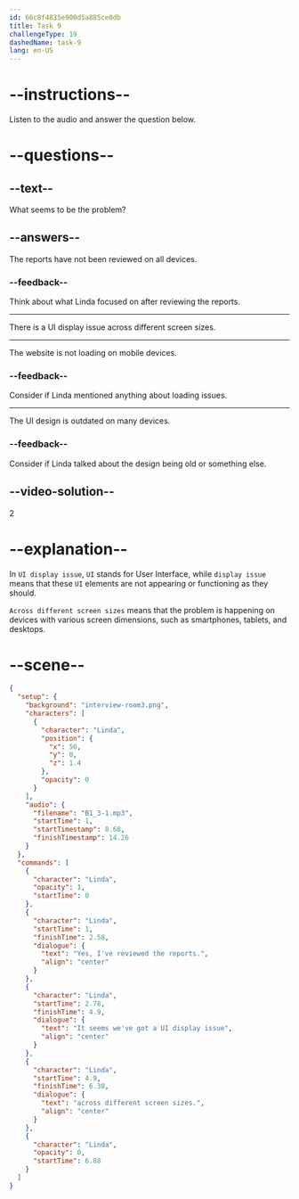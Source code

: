 ```yaml
---
id: 66c8f4835e900d5a885ce0db
title: Task 9
challengeType: 19
dashedName: task-9
lang: en-US
---
```

<!-- (Audio) Linda: Yes, I've reviewed the report. It seems we've got a UI display issue across different screen sizes. -->

# --instructions--

Listen to the audio and answer the question below.

# --questions--

## --text--

What seems to be the problem?

## --answers--

The reports have not been reviewed on all devices.

### --feedback--

Think about what Linda focused on after reviewing the reports.

---

There is a UI display issue across different screen sizes.

---

The website is not loading on mobile devices.

### --feedback--

Consider if Linda mentioned anything about loading issues.

---

The UI design is outdated on many devices.

### --feedback--

Consider if Linda talked about the design being old or something else.
  
## --video-solution--

2

# --explanation--

In `UI display issue`, `UI` stands for User Interface, while `display issue` means that these `UI` elements are not appearing or functioning as they should.

`Across different screen sizes` means that the problem is happening on devices with various screen dimensions, such as smartphones, tablets, and desktops.

# --scene--

```json
{
  "setup": {
    "background": "interview-room3.png",
    "characters": [
      {
        "character": "Linda",
        "position": {
          "x": 50,
          "y": 0,
          "z": 1.4
        },
        "opacity": 0
      }
    ],
    "audio": {
      "filename": "B1_3-1.mp3",
      "startTime": 1,
      "startTimestamp": 8.68,
      "finishTimestamp": 14.26
    }
  },
  "commands": [
    {
      "character": "Linda",
      "opacity": 1,
      "startTime": 0
    },
    {
      "character": "Linda",
      "startTime": 1,
      "finishTime": 2.58,
      "dialogue": {
        "text": "Yes, I've reviewed the reports.",
        "align": "center"
      }
    },
    {
      "character": "Linda",
      "startTime": 2.78,
      "finishTime": 4.9,
      "dialogue": {
        "text": "It seems we've got a UI display issue",
        "align": "center"
      }
    },
    {
      "character": "Linda",
      "startTime": 4.9,
      "finishTime": 6.38,
      "dialogue": {
        "text": "across different screen sizes.",
        "align": "center"
      }
    },
    {
      "character": "Linda",
      "opacity": 0,
      "startTime": 6.88
    }
  ]
}
```
